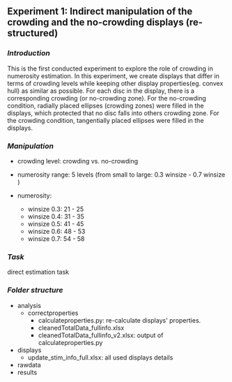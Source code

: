 ## Experiment 1: Indirect manipulation of the crowding and the no-crowding displays (re-structured)

### *Introduction*  
This is the first conducted experiment to explore the role of crowding in numerosity estimation. In this experiment, we create displays that differ in terms of crowding levels while keeping other display properties(eg. convex hull) as similar as possible. For each disc in the display, there is a corresponding crowding (or no-crowding zone). For the no-crowding condition, radially placed ellipses (crowding zones) were filled in the displays, which protected that no disc falls into others crowding zone. For the crowding condition, tangentially placed ellipses were filled in the displays.

### *Manipulation*
* crowding level: crowding vs. no-crowding

* numerosity range: 5 levels (from small to large: 0.3 winsize - 0.7 winsize )

* numerosity: 
  * winsize 0.3: 21 - 25
  * winsize 0.4: 31 - 35
  * winsize 0.5: 41 - 45
  * winsize 0.6: 48 - 53
  * winsize 0.7: 54 - 58
### *Task*

direct estimation task

### *Folder structure*
* analysis
  * correctproperties
    *  calculateproperties.py: re-calculate displays' properties.
    *  cleanedTotalData_fullinfo.xlsx
    *  cleanedTotalData_fullinfo_v2.xlsx: output of calculateproperties.py
* displays
  * update_stim_info_full.xlsx: all used displays details
* rawdata
* results